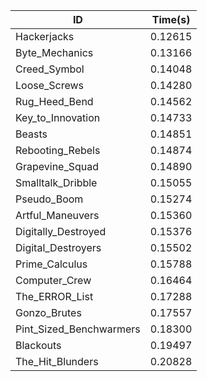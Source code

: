 |ID|Time(s)|
|-|-|
|Hackerjacks|0.12615|
|Byte_Mechanics|0.13166|
|Creed_Symbol|0.14048|
|Loose_Screws|0.14280|
|Rug_Heed_Bend|0.14562|
|Key_to_Innovation|0.14733|
|Beasts|0.14851|
|Rebooting_Rebels|0.14874|
|Grapevine_Squad|0.14890|
|Smalltalk_Dribble|0.15055|
|Pseudo_Boom|0.15274|
|Artful_Maneuvers|0.15360|
|Digitally_Destroyed|0.15376|
|Digital_Destroyers|0.15502|
|Prime_Calculus|0.15788|
|Computer_Crew|0.16464|
|The_ERROR_List|0.17288|
|Gonzo_Brutes|0.17557|
|Pint_Sized_Benchwarmers|0.18300|
|Blackouts|0.19497|
|The_Hit_Blunders|0.20828|
